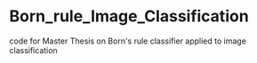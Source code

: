 # Born_rule_Image_Classification
code for Master Thesis on Born's rule classifier applied to image classification
